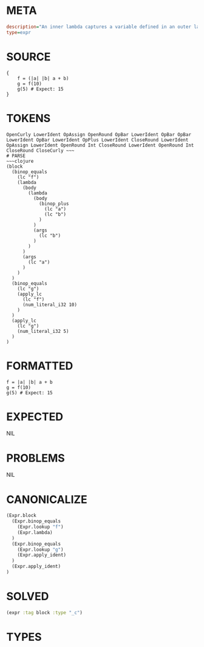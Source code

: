 # META
~~~ini
description="An inner lambda captures a variable defined in an outer lambda's scope."
type=expr
~~~
# SOURCE
~~~roc
{
    f = (|a| |b| a + b)
    g = f(10)
    g(5) # Expect: 15
}
~~~
# TOKENS
~~~text
OpenCurly LowerIdent OpAssign OpenRound OpBar LowerIdent OpBar OpBar LowerIdent OpBar LowerIdent OpPlus LowerIdent CloseRound LowerIdent OpAssign LowerIdent OpenRound Int CloseRound LowerIdent OpenRound Int CloseRound CloseCurly ~~~
# PARSE
~~~clojure
(block
  (binop_equals
    (lc "f")
    (lambda
      (body
        (lambda
          (body
            (binop_plus
              (lc "a")
              (lc "b")
            )
          )
          (args
            (lc "b")
          )
        )
      )
      (args
        (lc "a")
      )
    )
  )
  (binop_equals
    (lc "g")
    (apply_lc
      (lc "f")
      (num_literal_i32 10)
    )
  )
  (apply_lc
    (lc "g")
    (num_literal_i32 5)
  )
)
~~~
# FORMATTED
~~~roc
f = |a| |b| a + b
g = f(10)
g(5) # Expect: 15
~~~
# EXPECTED
NIL
# PROBLEMS
NIL
# CANONICALIZE
~~~clojure
(Expr.block
  (Expr.binop_equals
    (Expr.lookup "f")
    (Expr.lambda)
  )
  (Expr.binop_equals
    (Expr.lookup "g")
    (Expr.apply_ident)
  )
  (Expr.apply_ident)
)
~~~
# SOLVED
~~~clojure
(expr :tag block :type "_c")
~~~
# TYPES
~~~roc
~~~
